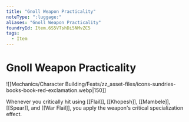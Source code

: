 ```yaml
---
title: "Gnoll Weapon Practicality"
noteType: ":luggage:"
aliases: "Gnoll Weapon Practicality"
foundryId: Item.6S5VTshDi5NMvZC5
tags:
  - Item
---
```


# Gnoll Weapon Practicality
![[Mechanics/Character Building/Feats/zz_asset-files/icons-sundries-books-book-red-exclamation.webp|150]]

Whenever you critically hit using [[Flail]], [[Khopesh]], [[Mambele]], [[Spear]], and [[War Flail]], you apply the weapon's critical specialization effect.

